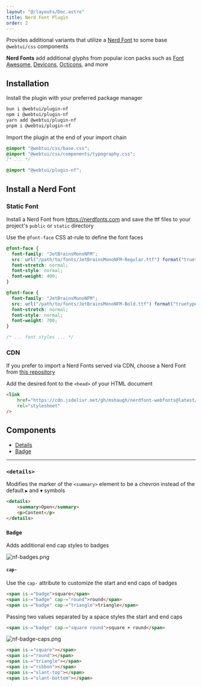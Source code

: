 ```yaml
---
layout: "@/layouts/Doc.astro"
title: Nerd Font Plugin
order: 2
---
```


Provides additional variants that utilize a [Nerd Font](https://nerdfonts.com) to some base `@webtui/css` components

**Nerd Fonts** add additional glyphs from popular icon packs such as [Font Awesome](https://fontawesome.com), [Devicons](http://vorillaz.github.io/devicons/), [Octicons](https://github.com/github/octicons), and more

## Installation

Install the plugin with your preferred package manager

```bash
bun i @webtui/plugin-nf
npm i @webtui/plugin-nf
yarn add @webtui/plugin-nf
pnpm i @webtui/plugin-nf
```

Import the plugin at the end of your import chain

```css
@import "@webtui/css/base.css";
@import "@webtui/css/components/typography.css";
/* ... */

@import "@webtui/plugin-nf";
```

## Install a Nerd Font

### Static Font

Install a Nerd Font from https://nerdfonts.com and save the ttf files to your project's `public` or `static` directory

Use the `@font-face` CSS at-rule to define the font faces

```css
@font-face {
  font-family: "JetBrainsMonoNFM";
  src: url("/path/to/fonts/JetBrainsMonoNFM-Regular.ttf") format("truetype");
  font-stretch: normal;
  font-style: normal;
  font-weight: 400;
}

@font-face {
  font-family: "JetBrainsMonoNFM";
  src: url("/path/to/fonts/JetBrainsMonoNFM-Bold.ttf") format("truetype");
  font-stretch: normal;
  font-style: normal;
  font-weight: 700;
}

/* ... font styles ... */
```

### CDN

If you prefer to import a Nerd Fonts served via CDN, choose a Nerd Font from [this repository](https://github.com/mshaugh/nerdfont-webfonts) 

Add the desired font to the `<head>` of your HTML document

```html
<link
    href="https://cdn.jsdelivr.net/gh/mshaugh/nerdfont-webfonts@latest/build/jetbrainsmono-nfm.css"
    rel="stylesheet"
/>
```

## Components

- [Details](#details)
- [Badge](#badge)

---

### `<details>`

Modifies the marker of the `<summary>` element to be a chevron instead of the default `▶︎` and `▼` symbols

```html
<details>
    <summary>Open</summary>
    <p>Content</p>
</details>
```

### `Badge`

Adds additional end cap styles to badges

![nf-badges.png](../../assets/nf-badges.png)

#### `cap-`

Use the `cap-` attribute to customize the start and end caps of badges

```html
<span is-="badge">square</span>
<span is-="badge" cap-="round">round</span>
<span is-="badge" cap-="triangle">triangle</span>
```

Passing two values separated by a space styles the start and end caps

```html
<span is-="badge" cap-="square round">square + round</span>
```

![nf-badge-caps.png](../../assets/nf-badge-caps.png)

```html
<span is-="square"></span>
<span is-="round"></span>
<span is-="triangle"></span>
<span is-="ribbon"></span>
<span is-="slant-top"></span>
<span is-="slant-bottom"></span>
```
